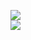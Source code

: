 [![](https://img.shields.io/badge/Made%20With-Github%20Spray-lightgrey.svg?style=for-the-badge&logo=github)](https://github.com/Annihil/github-spray#27595)  
[![](https://i.imgur.com/2DrTn0Z.gif)](https://github.com/Annihil/github-spray)